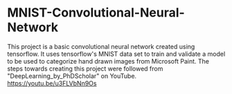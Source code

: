 # MNIST-Convolutional-Neural-Network
This project is a basic convolutional neural network created using tensorflow. It uses tensorflow's MNIST data set to train and validate a model to be used to categorize hand drawn images from Microsoft Paint.
The steps towards creating this project were followed from "DeepLearning_by_PhDScholar" on YouTube.
https://youtu.be/u3FLVbNn9Os
